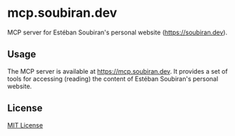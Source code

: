 # mcp.soubiran.dev

MCP server for Estéban Soubiran's personal website (https://soubiran.dev).

## Usage

The MCP server is available at https://mcp.soubiran.dev. It provides a set of tools for accessing (reading) the content of Estéban Soubiran's personal website.

## License

[MIT License](./LICENSE)
